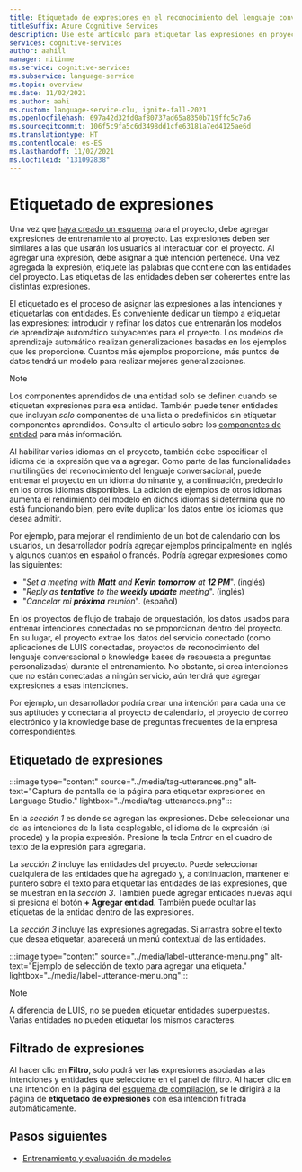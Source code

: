 ```yaml
---
title: Etiquetado de expresiones en el reconocimiento del lenguaje conversacional
titleSuffix: Azure Cognitive Services
description: Use este artículo para etiquetar las expresiones en proyectos de reconocimiento del lenguaje conversacional
services: cognitive-services
author: aahill
manager: nitinme
ms.service: cognitive-services
ms.subservice: language-service
ms.topic: overview
ms.date: 11/02/2021
ms.author: aahi
ms.custom: language-service-clu, ignite-fall-2021
ms.openlocfilehash: 697a42d32fd0af80737ad65a8350b719ffc5c7a6
ms.sourcegitcommit: 106f5c9fa5c6d3498dd1cfe63181a7ed4125ae6d
ms.translationtype: HT
ms.contentlocale: es-ES
ms.lasthandoff: 11/02/2021
ms.locfileid: "131092838"
---
```

# <a name="how-to-tag-utterances"></a>Etiquetado de expresiones

Una vez que [haya creado un esquema](build-schema.md) para el proyecto, debe agregar expresiones de entrenamiento al proyecto. Las expresiones deben ser similares a las que usarán los usuarios al interactuar con el proyecto. Al agregar una expresión, debe asignar a qué intención pertenece. Una vez agregada la expresión, etiquete las palabras que contiene con las entidades del proyecto. Las etiquetas de las entidades deben ser coherentes entre las distintas expresiones. 

El etiquetado es el proceso de asignar las expresiones a las intenciones y etiquetarlas con entidades. Es conveniente dedicar un tiempo a etiquetar las expresiones: introducir y refinar los datos que entrenarán los modelos de aprendizaje automático subyacentes para el proyecto. Los modelos de aprendizaje automático realizan generalizaciones basadas en los ejemplos que les proporcione. Cuantos más ejemplos proporcione, más puntos de datos tendrá un modelo para realizar mejores generalizaciones.

> [!NOTE]
>  Los componentes aprendidos de una entidad solo se definen cuando se etiquetan expresiones para esa entidad. También puede tener entidades que incluyan _solo_ componentes de una lista o predefinidos sin etiquetar componentes aprendidos. Consulte el artículo sobre los [componentes de entidad](../concepts/entity-components.md) para más información.

Al habilitar varios idiomas en el proyecto, también debe especificar el idioma de la expresión que va a agregar. Como parte de las funcionalidades multilingües del reconocimiento del lenguaje conversacional, puede entrenar el proyecto en un idioma dominante y, a continuación, predecirlo en los otros idiomas disponibles. La adición de ejemplos de otros idiomas aumenta el rendimiento del modelo en dichos idiomas si determina que no está funcionando bien, pero evite duplicar los datos entre los idiomas que desea admitir. 

Por ejemplo, para mejorar el rendimiento de un bot de calendario con los usuarios, un desarrollador podría agregar ejemplos principalmente en inglés y algunos cuantos en español o francés. Podría agregar expresiones como las siguientes:

* "_Set a meeting with **Matt** and **Kevin** **tomorrow** at **12 PM**_". (inglés)
* "_Reply as **tentative** to the **weekly update** meeting_". (inglés)
* "_Cancelar mi **próxima** reunión_". (español)

En los proyectos de flujo de trabajo de orquestación, los datos usados para entrenar intenciones conectadas no se proporcionan dentro del proyecto. En su lugar, el proyecto extrae los datos del servicio conectado (como aplicaciones de LUIS conectadas, proyectos de reconocimiento del lenguaje conversacional o knowledge bases de respuesta a preguntas personalizadas) durante el entrenamiento. No obstante, si crea intenciones que no están conectadas a ningún servicio, aún tendrá que agregar expresiones a esas intenciones.

Por ejemplo, un desarrollador podría crear una intención para cada una de sus aptitudes y conectarla al proyecto de calendario, el proyecto de correo electrónico y la knowledge base de preguntas frecuentes de la empresa correspondientes. 

## <a name="tag-utterances"></a>Etiquetado de expresiones

:::image type="content" source="../media/tag-utterances.png" alt-text="Captura de pantalla de la página para etiquetar expresiones en Language Studio." lightbox="../media/tag-utterances.png":::

En la *sección 1* es donde se agregan las expresiones. Debe seleccionar una de las intenciones de la lista desplegable, el idioma de la expresión (si procede) y la propia expresión. Presione la tecla *Entrar* en el cuadro de texto de la expresión para agregarla.

La *sección 2* incluye las entidades del proyecto. Puede seleccionar cualquiera de las entidades que ha agregado y, a continuación, mantener el puntero sobre el texto para etiquetar las entidades de las expresiones, que se muestran en la *sección 3*. También puede agregar entidades nuevas aquí si presiona el botón **+ Agregar entidad**. También puede ocultar las etiquetas de la entidad dentro de las expresiones. 

La *sección 3* incluye las expresiones agregadas. Si arrastra sobre el texto que desea etiquetar, aparecerá un menú contextual de las entidades.

:::image type="content" source="../media/label-utterance-menu.png" alt-text="Ejemplo de selección de texto para agregar una etiqueta." lightbox="../media/label-utterance-menu.png":::

> [!NOTE]
> A diferencia de LUIS, no se pueden etiquetar entidades superpuestas. Varias entidades no pueden etiquetar los mismos caracteres.

## <a name="filter-utterances"></a>Filtrado de expresiones

Al hacer clic en **Filtro**, solo podrá ver las expresiones asociadas a las intenciones y entidades que seleccione en el panel de filtro.
Al hacer clic en una intención en la página del [esquema de compilación](./build-schema.md), se le dirigirá a la página de **etiquetado de expresiones** con esa intención filtrada automáticamente. 

## <a name="next-steps"></a>Pasos siguientes
* [Entrenamiento y evaluación de modelos](./train-model.md)
